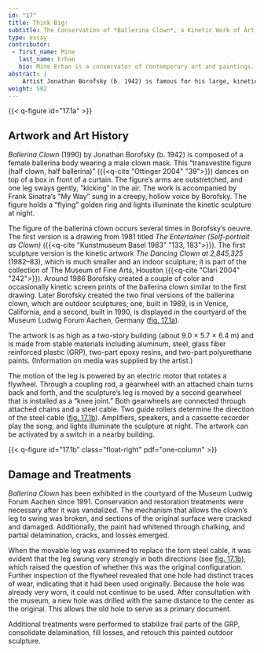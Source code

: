 ```yaml
---
id: "17"
title: Think Big!
subtitle: The Conservation of *Ballerina Clown*, a Kinetic Work of Art by Jonathan Borofsky
type: essay
contributor:
 - first_name: Mine
   last_name: Erhan
   bio: Mine Erhan is a conservator of contemporary art and paintings. As project manager for the conservation studio Die Schmiede, she specializes in contemporary art, kinetic art, and outdoor sculptures. She applies two- and three-dimensional image-processing–based digital technologies to improve conservation and restoration treatments. Erhan studied at HfBK Dresden and the Academy of Fine Arts, Vienna.
abstract: |
    Artist Jonathan Borofsky (b. 1942) is famous for his large, kinetic, outdoor sculptures. This paper presents the conservation of *Ballerina Clown*, an outdoor sculpture in the Collection Museum Ludwig Forum Aachen (Germany), and gives an overview of the history, technology, and conservation of the mechanism inside the sculpture. Conservation and restoration treatments became necessary following damage due to vandalism. During the conservation process, the motion of the leg was adjusted.
weight: 502
---
```


{{< q-figure id="17.1a" >}}

## Artwork and Art History

*Ballerina Clown* (1990) by Jonathan Borofsky (b. 1942) is composed of a female ballerina body wearing a male clown mask. This “transvestite figure (half clown, half ballerina)” ({{<q-cite "Ottinger 2004" "39">}}) dances on top of a box in front of a curtain. The figure’s arms are outstretched, and one leg sways gently, “kicking” in the air. The work is accompanied by Frank Sinatra’s “My Way” sung in a creepy, hollow voice by Borofsky. The figure holds a “flying” golden ring and lights illuminate the kinetic sculpture at night.

The figure of the ballerina clown occurs several times in Borofsky’s oeuvre. The first version is a drawing from 1981 titled *The Entertainer (Self-portrait as Clown)* ({{<q-cite "Kunstmuseum Basel 1983" "133, 183">}}). The first sculpture version is the kinetic artwork *The Dancing Clown at 2,845,325* (1982–83), which is much smaller and an indoor sculpture; it is part of the collection of The Museum of Fine Arts, Houston ({{<q-cite "Clari 2004" "242">}}). Around 1986 Borofsky created a couple of color and occasionally kinetic screen prints of the ballerina clown similar to the first drawing. Later Borofsky created the two final versions of the ballerina clown, which are outdoor sculptures; one, built in 1989, is in Venice, California, and a second, built in 1990, is displayed in the courtyard of the Museum Ludwig Forum Aachen, Germany ([fig. 17.1a](#fig-17-1a)).

The artwork is as high as a two-story building (about 9.0 × 5.7 × 6.4 m) and is made from stable materials including aluminum, steel, glass fiber reinforced plastic (GRP), two-part epoxy resins, and two-part polyurethane paints. (Information on media was supplied by the artist.)

The motion of the leg is powered by an electric motor that rotates a flywheel. Through a coupling rod, a gearwheel with an attached chain turns back and forth, and the sculpture’s leg is moved by a second gearwheel that is installed as a “knee joint.” Both gearwheels are connected through attached chains and a steel cable. Two guide rollers determine the direction of the steel cable ([fig. 17.1b](#fig-17-1b)). Amplifiers, speakers, and a cassette recorder play the song, and lights illuminate the sculpture at night. The artwork can be activated by a switch in a nearby building.

{{< q-figure id="17.1b" class="float-right" pdf="one-column" >}}

## Damage and Treatments

*Ballerina Clown* has been exhibited in the courtyard of the Museum Ludwig Forum Aachen since 1991. Conservation and restoration treatments were necessary after it was vandalized. The mechanism that allows the clown’s leg to swing was broken, and sections of the original surface were cracked and damaged. Additionally, the paint had whitened through chalking, and partial delamination, cracks, and losses emerged.

When the movable leg was examined to replace the torn steel cable, it was evident that the leg swung very strongly in both directions (see [fig. 17.1b](#fig-17-1b)), which raised the question of whether this was the original configuration. Further inspection of the flywheel revealed that one hole had distinct traces of wear, indicating that it had been used originally. Because the hole was already very worn, it could not continue to be used. After consultation with the museum, a new hole was drilled with the same distance to the center as the original. This allows the old hole to serve as a primary document.

Additional treatments were performed to stabilize frail parts of the GRP, consolidate delamination, fill losses, and retouch this painted outdoor sculpture.
